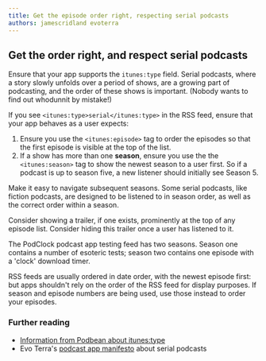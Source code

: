 ```yaml
---
title: Get the episode order right, respecting serial podcasts
authors: jamescridland evoterra
---
```


## Get the order right, and respect serial podcasts

Ensure that your app supports the `itunes:type` field. Serial podcasts, where a story slowly unfolds over a period of shows, are a growing part of podcasting, and the order of these shows is important. (Nobody wants to find out whodunnit by mistake!)

If you see `<itunes:type>serial</itunes:type>` in the RSS feed, ensure that your app behaves as a user expects:
1. Ensure you use the `<itunes:episode>` tag to order the episodes so that the first episode is visible at the top of the list.
2. If a show has more than one **season**, ensure you use the the `<itunes:season>` tag to show the newest season to a user first. So if a podcast is up to season five, a new listener should initially see Season 5.

<i class="far fa-lightbulb"></i> Make it easy to navigate subsequent seasons. Some serial podcasts, like fiction podcasts, are designed to be listened to in season order, as well as the correct order within a season.

Consider showing a trailer, if one exists, prominently at the top of any episode list. Consider hiding this trailer once a user has listened to it.

<i class="far fa-lightbulb"></i> The PodClock podcast app testing feed has two seasons. Season one contains a number of esoteric tests; season two contains one episode with a 'clock' download timer. 

<i class="far fa-lightbulb"></i> RSS feeds are usually ordered in date order, with the newest episode first: but apps shouldn't rely on the order of the RSS feed for display purposes. If season and episode numbers are being used, use those instead to order your episodes.
  
### <i class="fas fa-book-open"></i> Further reading

* [Information from Podbean about itunes:type](https://help.podbean.com/support/solutions/articles/25000010756-how-to-set-ios11-itunes-feed-tags-in-your-podcast)
* Evo Terra's [podcast app manifesto](https://podcastpontifications.com/helpful-info/podcast-app-manifesto#:~:text=respect%20rss%20feeds%20tagged%20as%20serial) about serial podcasts
